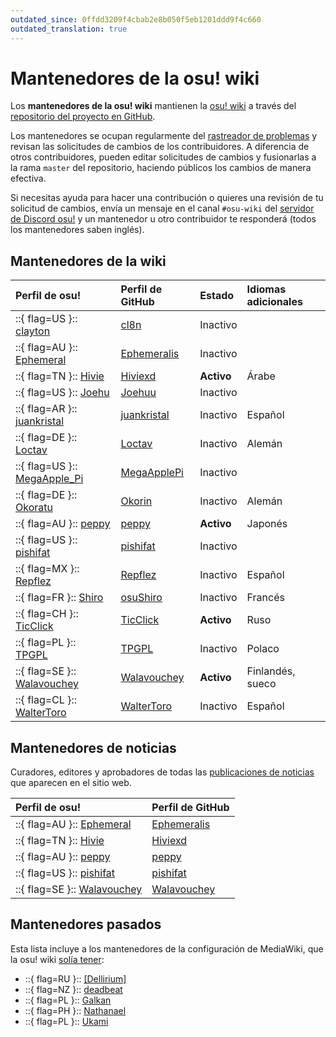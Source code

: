 ```yaml
---
outdated_since: 0ffdd3209f4cbab2e8b050f5eb1201ddd9f4c660
outdated_translation: true
---
```


# Mantenedores de la osu! wiki

Los **mantenedores de la osu! wiki** mantienen la [osu! wiki](/wiki/osu!_wiki) a través del [repositorio del proyecto en GitHub](https://github.com/ppy/osu-wiki).

Los mantenedores se ocupan regularmente del [rastreador de problemas](https://github.com/ppy/osu-wiki/issues) y revisan las solicitudes de cambios de los contribuidores. A diferencia de otros contribuidores, pueden editar solicitudes de cambios y fusionarlas a la rama `master` del repositorio, haciendo públicos los cambios de manera efectiva.

Si necesitas ayuda para hacer una contribución o quieres una revisión de tu solicitud de cambios, envía un mensaje en el canal `#osu-wiki` del [servidor de Discord osu!](/wiki/Community/Discord_servers#servidor-oficial-de-osu!) y un mantenedor u otro contribuidor te responderá (todos los mantenedores saben inglés).

## Mantenedores de la wiki

| Perfil de osu! | Perfil de GitHub | Estado | Idiomas adicionales |
| :-- | :-- | :-- | :-- |
| ::{ flag=US }:: [clayton](https://osu.ppy.sh/users/3666350) | [cl8n](https://github.com/cl8n) | Inactivo |  |
| ::{ flag=AU }:: [Ephemeral](https://osu.ppy.sh/users/102335) | [Ephemeralis](https://github.com/Ephemeralis) | Inactivo |  |
| ::{ flag=TN }:: [Hivie](https://osu.ppy.sh/users/14102976) | [Hiviexd](https://github.com/Hiviexd) | **Activo** | Árabe |
| ::{ flag=US }:: [Joehu](https://osu.ppy.sh/users/8549835) | [Joehuu](https://github.com/Joehuu) | Inactivo |  |
| ::{ flag=AR }:: [juankristal](https://osu.ppy.sh/users/443656) | [juankristal](https://github.com/juankristal) | Inactivo | Español |
| ::{ flag=DE }:: [Loctav](https://osu.ppy.sh/users/71366) | [Loctav](https://github.com/Loctav) | Inactivo | Alemán |
| ::{ flag=US }:: [MegaApple_Pi](https://osu.ppy.sh/users/2148208) | [MegaApplePi](https://github.com/MegaApplePi) | Inactivo |  |
| ::{ flag=DE }:: [Okoratu](https://osu.ppy.sh/users/1623405) | [Okorin](https://github.com/Okorin) | Inactivo | Alemán |
| ::{ flag=AU }:: [peppy](https://osu.ppy.sh/users/2) | [peppy](https://github.com/peppy) | **Activo** | Japonés |
| ::{ flag=US }:: [pishifat](https://osu.ppy.sh/users/3178418) | [pishifat](https://github.com/pishifat) | Inactivo |  |
| ::{ flag=MX }:: [Repflez](https://osu.ppy.sh/users/201392) | [Repflez](https://github.com/Repflez) | Inactivo | Español |
| ::{ flag=FR }:: [Shiro](https://osu.ppy.sh/users/113005) | [osuShiro](https://github.com/osuShiro) | Inactivo | Francés |
| ::{ flag=CH }:: [TicClick](https://osu.ppy.sh/users/672931) | [TicClick](https://github.com/TicClick) | **Activo** | Ruso |
| ::{ flag=PL }:: [TPGPL](https://osu.ppy.sh/users/3944705) | [TPGPL](https://github.com/TPGPL) | Inactivo | Polaco |
| ::{ flag=SE }:: [Walavouchey](https://osu.ppy.sh/users/5773079) | [Walavouchey](https://github.com/Walavouchey) | **Activo** | Finlandés, sueco |
| ::{ flag=CL }:: [WalterToro](https://osu.ppy.sh/users/5281416) | [WalterToro](https://github.com/WalterToro) | Inactivo | Español |

## Mantenedores de noticias

Curadores, editores y aprobadores de todas las [publicaciones de noticias](https://osu.ppy.sh/home/news) que aparecen en el sitio web.

| Perfil de osu! | Perfil de GitHub |
| :-- | :-- |
| ::{ flag=AU }:: [Ephemeral](https://osu.ppy.sh/users/102335) | [Ephemeralis](https://github.com/Ephemeralis) |
| ::{ flag=TN }:: [Hivie](https://osu.ppy.sh/users/14102976) | [Hiviexd](https://github.com/Hiviexd) |
| ::{ flag=AU }:: [peppy](https://osu.ppy.sh/users/2) | [peppy](https://github.com/peppy) |
| ::{ flag=US }:: [pishifat](https://osu.ppy.sh/users/3178418) | [pishifat](https://github.com/pishifat) |
| ::{ flag=SE }:: [Walavouchey](https://osu.ppy.sh/users/5773079) | [Walavouchey](https://github.com/Walavouchey) |

## Mantenedores pasados

Esta lista incluye a los mantenedores de la configuración de MediaWiki, que la osu! wiki [solía tener](/wiki/History_of_osu!/osu!_wiki):

- ::{ flag=RU }:: [\[Dellirium\]](https://osu.ppy.sh/users/519032)
- ::{ flag=NZ }:: [deadbeat](https://osu.ppy.sh/users/128370)
- ::{ flag=PL }:: [Galkan](https://osu.ppy.sh/users/169570)
- ::{ flag=PH }:: [Nathanael](https://osu.ppy.sh/users/2295078)
- ::{ flag=PL }:: [Ukami](https://osu.ppy.sh/users/820865)
